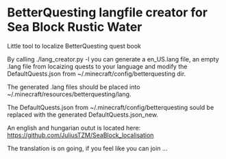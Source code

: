 # BetterQuesting langfile creator for Sea Block Rustic Water
Little tool to localize BetterQuesting quest book

By calling ./lang_creator.py -l <lang> you can generate a en_US.lang file, an empty .lang file from locaizing quests to your language and modify the DefaultQuests.json from ~/.minecraft/config/betterquesting dir.

The generated .lang files should be placed into ~/.minecraft/resources/betterquesting/lang.

The DefaultQuests.json from ~/.minecraft/config/betterquesting sould be replaced with the generated DefaultQuests.json_new.

An english and hungarian outut is located here:
https://github.com/JuliusTZM/SeaBlock_localisation

The translation is on going, if you feel like you can join ...

